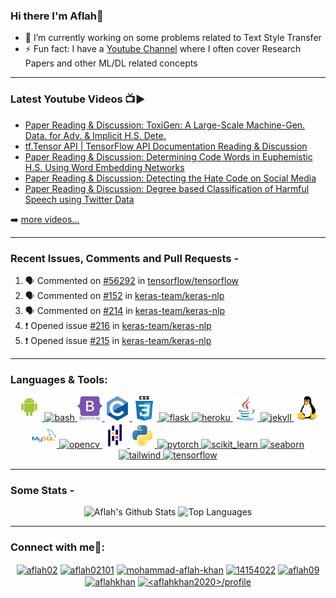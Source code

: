 ### Hi there I'm Aflah👋

- 🔭 I’m currently working on some problems related to Text Style Transfer
- ⚡ Fun fact: I have a [Youtube Channel](https://www.youtube.com/channel/UCwab-Xf38Sd7QsxVPoS0cgA) where I often cover Research Papers and other ML/DL related concepts

---

### Latest Youtube Videos 📺▶️
<!-- YOUTUBE:START -->
- [Paper Reading &amp; Discussion: ToxiGen: A Large-Scale Machine-Gen. Data. for Adv. &amp; Implicit H.S. Dete.](https://www.youtube.com/watch?v=JRADjkcQ2VM)
- [tf.Tensor API | TensorFlow API Documentation Reading &amp; Discussion](https://www.youtube.com/watch?v=iqIgtZ-AJpE)
- [Paper Reading &amp; Discussion: Determining Code Words in Euphemistic H.S. Using Word Embedding Networks](https://www.youtube.com/watch?v=Um3mWbLGoSc)
- [Paper Reading &amp; Discussion: Detecting the Hate Code on Social Media](https://www.youtube.com/watch?v=OgU5Iy0spMk)
- [Paper Reading &amp; Discussion: Degree based Classification of Harmful Speech using Twitter Data](https://www.youtube.com/watch?v=1u7l6qHofhU)
<!-- YOUTUBE:END -->

➡️ [more videos...](https://www.youtube.com/channel/UCwab-Xf38Sd7QsxVPoS0cgA)

---

 ### Recent Issues, Comments and Pull Requests - 
<!--START_SECTION:activity-->
1. 🗣 Commented on [#56292](https://github.com/tensorflow/tensorflow/issues/56292) in [tensorflow/tensorflow](https://github.com/tensorflow/tensorflow)
2. 🗣 Commented on [#152](https://github.com/keras-team/keras-nlp/issues/152) in [keras-team/keras-nlp](https://github.com/keras-team/keras-nlp)
3. 🗣 Commented on [#214](https://github.com/keras-team/keras-nlp/issues/214) in [keras-team/keras-nlp](https://github.com/keras-team/keras-nlp)
4. ❗️ Opened issue [#216](https://github.com/keras-team/keras-nlp/issues/216) in [keras-team/keras-nlp](https://github.com/keras-team/keras-nlp)
5. ❗️ Opened issue [#215](https://github.com/keras-team/keras-nlp/issues/215) in [keras-team/keras-nlp](https://github.com/keras-team/keras-nlp)
<!--END_SECTION:activity-->

---

### Languages & Tools:
<p align="center"> <a href="https://developer.android.com" target="_blank" rel="noreferrer"> <img src="https://raw.githubusercontent.com/devicons/devicon/master/icons/android/android-original-wordmark.svg" alt="android" width="40" height="40"/> </a> <a href="https://www.gnu.org/software/bash/" target="_blank" rel="noreferrer"> <img src="https://www.vectorlogo.zone/logos/gnu_bash/gnu_bash-icon.svg" alt="bash" width="40" height="40"/> </a> <a href="https://getbootstrap.com" target="_blank" rel="noreferrer"> <img src="https://raw.githubusercontent.com/devicons/devicon/master/icons/bootstrap/bootstrap-plain-wordmark.svg" alt="bootstrap" width="40" height="40"/> </a> <a href="https://www.cprogramming.com/" target="_blank" rel="noreferrer"> <img src="https://raw.githubusercontent.com/devicons/devicon/master/icons/c/c-original.svg" alt="c" width="40" height="40"/> </a> <a href="https://www.w3schools.com/css/" target="_blank" rel="noreferrer"> <img src="https://raw.githubusercontent.com/devicons/devicon/master/icons/css3/css3-original-wordmark.svg" alt="css3" width="40" height="40"/> </a> <a href="https://flask.palletsprojects.com/" target="_blank" rel="noreferrer"> <img src="https://www.vectorlogo.zone/logos/pocoo_flask/pocoo_flask-icon.svg" alt="flask" width="40" height="40"/> </a> <a href="https://heroku.com" target="_blank" rel="noreferrer"> <img src="https://www.vectorlogo.zone/logos/heroku/heroku-icon.svg" alt="heroku" width="40" height="40"/> </a> <a href="https://www.java.com" target="_blank" rel="noreferrer"> <img src="https://raw.githubusercontent.com/devicons/devicon/master/icons/java/java-original.svg" alt="java" width="40" height="40"/> </a> <a href="https://jekyllrb.com/" target="_blank" rel="noreferrer"> <img src="https://www.vectorlogo.zone/logos/jekyllrb/jekyllrb-icon.svg" alt="jekyll" width="40" height="40"/> </a> <a href="https://www.linux.org/" target="_blank" rel="noreferrer"> <img src="https://raw.githubusercontent.com/devicons/devicon/master/icons/linux/linux-original.svg" alt="linux" width="40" height="40"/> </a> <a href="https://www.mysql.com/" target="_blank" rel="noreferrer"> <img src="https://raw.githubusercontent.com/devicons/devicon/master/icons/mysql/mysql-original-wordmark.svg" alt="mysql" width="40" height="40"/> </a> <a href="https://opencv.org/" target="_blank" rel="noreferrer"> <img src="https://www.vectorlogo.zone/logos/opencv/opencv-icon.svg" alt="opencv" width="40" height="40"/> </a> <a href="https://pandas.pydata.org/" target="_blank" rel="noreferrer"> <img src="https://raw.githubusercontent.com/devicons/devicon/2ae2a900d2f041da66e950e4d48052658d850630/icons/pandas/pandas-original.svg" alt="pandas" width="40" height="40"/> </a> <a href="https://www.python.org" target="_blank" rel="noreferrer"> <img src="https://raw.githubusercontent.com/devicons/devicon/master/icons/python/python-original.svg" alt="python" width="40" height="40"/> </a> <a href="https://pytorch.org/" target="_blank" rel="noreferrer"> <img src="https://www.vectorlogo.zone/logos/pytorch/pytorch-icon.svg" alt="pytorch" width="40" height="40"/> </a> <a href="https://scikit-learn.org/" target="_blank" rel="noreferrer"> <img src="https://upload.wikimedia.org/wikipedia/commons/0/05/Scikit_learn_logo_small.svg" alt="scikit_learn" width="40" height="40"/> </a> <a href="https://seaborn.pydata.org/" target="_blank" rel="noreferrer"> <img src="https://seaborn.pydata.org/_images/logo-mark-lightbg.svg" alt="seaborn" width="40" height="40"/> </a> <a href="https://tailwindcss.com/" target="_blank" rel="noreferrer"> <img src="https://www.vectorlogo.zone/logos/tailwindcss/tailwindcss-icon.svg" alt="tailwind" width="40" height="40"/> </a> <a href="https://www.tensorflow.org" target="_blank" rel="noreferrer"> <img src="https://www.vectorlogo.zone/logos/tensorflow/tensorflow-icon.svg" alt="tensorflow" width="40" height="40"/> </a> </p>

---

### Some Stats - 

 <div align="center">
  <div>
    <img alt="Aflah's Github Stats" src="https://github-readme-stats.vercel.app/api?username=aflah02&show_icons=true&theme=radical" />
    <img alt="Top Languages" src="https://github-readme-stats.vercel.app/api/top-langs/?username=aflah02&theme=radical&layout=compact&hide=jupyter%20notebook,swig,javascript,dart"/>
    <br />
  </div>
</div>

---

### Connect with me📝:
<p align="center">
<a href="https://dev.to/aflah02" target="blank"><img align="center" src="https://raw.githubusercontent.com/rahuldkjain/github-profile-readme-generator/master/src/images/icons/Social/devto.svg" alt="aflah02" height="30" width="40" /></a>
<a href="https://twitter.com/aflah02101" target="blank"><img align="center" src="https://raw.githubusercontent.com/rahuldkjain/github-profile-readme-generator/master/src/images/icons/Social/twitter.svg" alt="aflah02101" height="30" width="40" /></a>
<a href="https://linkedin.com/in/mohammad-aflah-khan" target="blank"><img align="center" src="https://raw.githubusercontent.com/rahuldkjain/github-profile-readme-generator/master/src/images/icons/Social/linked-in-alt.svg" alt="mohammad-aflah-khan" height="30" width="40" /></a>
<a href="https://stackoverflow.com/users/14154022" target="blank"><img align="center" src="https://raw.githubusercontent.com/rahuldkjain/github-profile-readme-generator/master/src/images/icons/Social/stack-overflow.svg" alt="14154022" height="30" width="40" /></a>
<a href="https://www.codechef.com/users/aflah09" target="blank"><img align="center" src="https://cdn.jsdelivr.net/npm/simple-icons@3.1.0/icons/codechef.svg" alt="aflah09" height="30" width="40" /></a>
<a href="https://www.leetcode.com/aflahkhan" target="blank"><img align="center" src="https://raw.githubusercontent.com/rahuldkjain/github-profile-readme-generator/master/src/images/icons/Social/leet-code.svg" alt="aflahkhan" height="30" width="40" /></a>
<a href="https://auth.geeksforgeeks.org/user/<aflahkhan2020>/profile" target="blank"><img align="center" src="https://raw.githubusercontent.com/rahuldkjain/github-profile-readme-generator/master/src/images/icons/Social/geeks-for-geeks.svg" alt="<aflahkhan2020>/profile" height="30" width="40" /></a>
</p>

